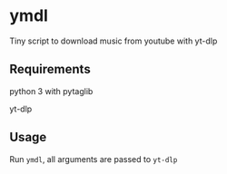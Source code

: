 # ymdl

Tiny script to download music from youtube with yt-dlp


## Requirements

python 3 with pytaglib

yt-dlp


## Usage

Run `ymdl`, all arguments are passed to `yt-dlp`
